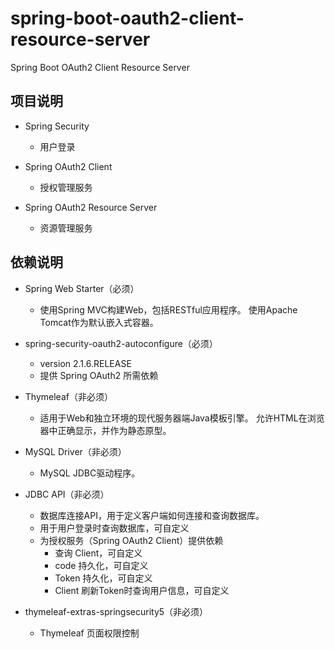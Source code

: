 # spring-boot-oauth2-client-resource-server
 Spring Boot OAuth2 Client Resource Server

## 项目说明

- Spring Security
    - 用户登录
    
- Spring OAuth2 Client
    - 授权管理服务
    
- Spring OAuth2 Resource Server
    - 资源管理服务
    
## 依赖说明

- Spring Web Starter（必须）
    - 使用Spring MVC构建Web，包括RESTful应用程序。 使用Apache Tomcat作为默认嵌入式容器。
        
- spring-security-oauth2-autoconfigure（必须）
    - version 2.1.6.RELEASE
    - 提供 Spring OAuth2 所需依赖
    
- Thymeleaf（非必须）
    - 适用于Web和独立环境的现代服务器端Java模板引擎。 允许HTML在浏览器中正确显示，并作为静态原型。
    
- MySQL Driver（非必须）
    - MySQL JDBC驱动程序。
    
- JDBC API（非必须）
    - 数据库连接API，用于定义客户端如何连接和查询数据库。
    - 用于用户登录时查询数据库，可自定义
    - 为授权服务（Spring OAuth2 Client）提供依赖
        - 查询 Client，可自定义
        - code 持久化，可自定义
        - Token 持久化，可自定义
        - Client 刷新Token时查询用户信息，可自定义
    
- thymeleaf-extras-springsecurity5（非必须）
    - Thymeleaf 页面权限控制
    